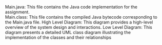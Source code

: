 Main.java: This file contains the Java code implementation for the assignment. <br>
Main.class: This file contains the compiled Java bytecode corresponding to the Main.java file.
High Level Diagram: This diagram provides a high-level overview of the system design and interactions.
Low Level Diagram: This diagram presents a detailed UML class diagram illustrating the implementation of the classes and their relationships
